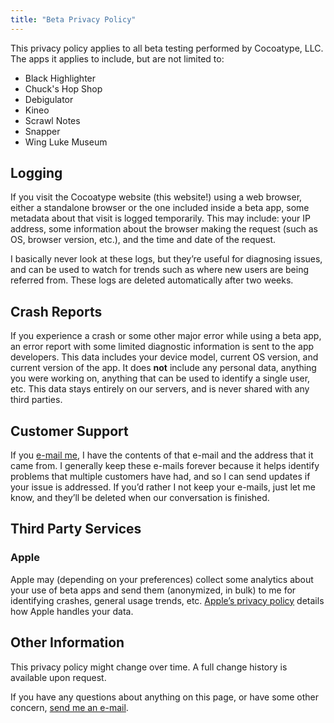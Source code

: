 ```yaml
---
title: "Beta Privacy Policy"
---
```


This privacy policy applies to all beta testing performed by Cocoatype, LLC. The apps it applies to include, but are not limited to:

- Black Highlighter
- Chuck&apos;s Hop Shop
- Debigulator
- Kineo
- Scrawl Notes
- Snapper
- Wing Luke Museum

## Logging

If you visit the Cocoatype website (this website!) using a web browser, either a standalone browser or the one included inside a beta app, some metadata about that visit is logged temporarily. This may include: your IP address, some information about the browser making the request (such as OS, browser version, etc.), and the time and date of the request.

I basically never look at these logs, but they’re useful for diagnosing issues, and can be used to watch for trends such as where new users are being referred from. These logs are deleted automatically after two weeks.

## Crash Reports

If you experience a crash or some other major error while using a beta app, an error report with some limited diagnostic information is sent to the app developers. This data includes your device model, current OS version, and current version of the app. It does **not** include any personal data, anything you were working on, anything that can be used to identify a single user, etc. This data stays entirely on our servers, and is never shared with any third parties.

## Customer Support

If you [e-mail me](mailto:hello@cocoatype.com), I have the contents of that e-mail and the address that it came from. I generally keep these e-mails forever because it helps identify problems that multiple customers have had, and so I can send updates if your issue is addressed. If you’d rather I not keep your e-mails, just let me know, and they’ll be deleted when our conversation is finished.

## Third Party Services

### Apple
Apple may (depending on your preferences) collect some analytics about your use of beta apps and send them (anonymized, in bulk) to me for identifying crashes, general usage trends, etc. [Apple’s privacy policy](https://apple.com/privacy) details how Apple handles your data.

## Other Information

This privacy policy might change over time. A full change history is available upon request.

If you have any questions about anything on this page, or have some other concern, [send me an e-mail](mailto:hello@cocoatype.com).

